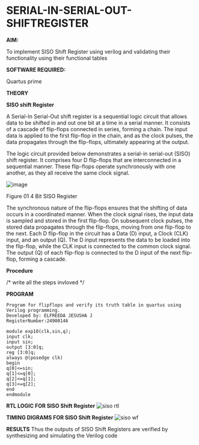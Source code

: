# SERIAL-IN-SERIAL-OUT-SHIFTREGISTER

**AIM:**

To implement  SISO Shift Register using verilog and validating their functionality using their functional tables

**SOFTWARE REQUIRED:**

Quartus prime

**THEORY**

**SISO shift Register**

A Serial-In Serial-Out shift register is a sequential logic circuit that allows data to be shifted in and out one bit at a time in a serial manner. It consists of a cascade of flip-flops connected in series, forming a chain. The input data is applied to the first flip-flop in the chain, and as the clock pulses, the data propagates through the flip-flops, ultimately appearing at the output.

The logic circuit provided below demonstrates a serial-in serial-out (SISO) shift register. It comprises four D flip-flops that are interconnected in a sequential manner. These flip-flops operate synchronously with one another, as they all receive the same clock signal.

![image](https://github.com/naavaneetha/SERIAL-IN-SERIAL-OUT-SHIFTREGISTER/assets/154305477/e81c4072-37f9-46c6-8145-566764b74c3a)

Figure 01 4 Bit SISO Register

The synchronous nature of the flip-flops ensures that the shifting of data occurs in a coordinated manner. When the clock signal rises, the input data is sampled and stored in the first flip-flop. On subsequent clock pulses, the stored data propagates through the flip-flops, moving from one flip-flop to the next.
Each D flip-flop in the circuit has a Data (D) input, a Clock (CLK) input, and an output (Q). The D input represents the data to be loaded into the flip-flop, while the CLK input is connected to the common clock signal. The output (Q) of each flip-flop is connected to the D input of the next flip-flop, forming a cascade.

**Procedure**

/* write all the steps invloved */

**PROGRAM**
```
Program for flipflops and verify its truth table in quartus using Verilog programming.
Developed by: ELFREEDA JESUSHA J
RegisterNumber:24900146
```

```
module exp10(clk,sin,q);
input clk;
input sin;
output [3:0]q;
reg [3:0]q;
always @(posedge clk)
begin
q[0]<=sin;
q[1]<=q[0];
q[2]<=q[1];
q[3]<=q[2];
end
endmodule
```

**RTL LOGIC FOR SISO Shift Register**
![siso rtl](https://github.com/user-attachments/assets/1bcfbb3e-2c0a-47d3-8440-88251c01a942)

**TIMING DIGRAMS FOR SISO Shift Register**
![siso wf](https://github.com/user-attachments/assets/88058347-86f1-4602-a048-7c02c923e1b9)


**RESULTS**
Thus the outputs of SISO Shift Registers are verified by synthesizing and simulating the Verilog code
